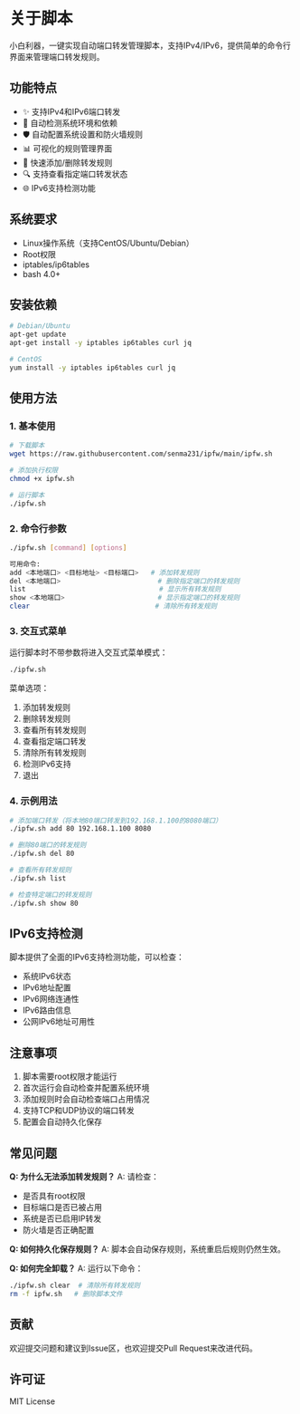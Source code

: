 # 关于脚本

小白利器，一键实现自动端口转发管理脚本，支持IPv4/IPv6，提供简单的命令行界面来管理端口转发规则。

## 功能特点

- ✨ 支持IPv4和IPv6端口转发
- 🔄 自动检测系统环境和依赖
- 🛡️ 自动配置系统设置和防火墙规则
- 📊 可视化的规则管理界面
- 🚀 快速添加/删除转发规则
- 🔍 支持查看指定端口转发状态
- 🌐 IPv6支持检测功能

## 系统要求

- Linux操作系统（支持CentOS/Ubuntu/Debian）
- Root权限
- iptables/ip6tables
- bash 4.0+

## 安装依赖

```bash
# Debian/Ubuntu
apt-get update
apt-get install -y iptables ip6tables curl jq

# CentOS
yum install -y iptables ip6tables curl jq
```

## 使用方法

### 1. 基本使用

```bash
# 下载脚本
wget https://raw.githubusercontent.com/senma231/ipfw/main/ipfw.sh

# 添加执行权限
chmod +x ipfw.sh

# 运行脚本
./ipfw.sh
```

### 2. 命令行参数

```bash
./ipfw.sh [command] [options]

可用命令:
add <本地端口> <目标地址> <目标端口>   # 添加转发规则
del <本地端口>                        # 删除指定端口的转发规则
list                                 # 显示所有转发规则
show <本地端口>                       # 显示指定端口的转发规则
clear                               # 清除所有转发规则
```

### 3. 交互式菜单

运行脚本时不带参数将进入交互式菜单模式：

```bash
./ipfw.sh
```

菜单选项：

1. 添加转发规则
2. 删除转发规则
3. 查看所有转发规则
4. 查看指定端口转发
5. 清除所有转发规则
6. 检测IPv6支持
7. 退出

### 4. 示例用法

```bash
# 添加端口转发（将本地80端口转发到192.168.1.100的8080端口）
./ipfw.sh add 80 192.168.1.100 8080

# 删除80端口的转发规则
./ipfw.sh del 80

# 查看所有转发规则
./ipfw.sh list

# 检查特定端口的转发规则
./ipfw.sh show 80
```

## IPv6支持检测

脚本提供了全面的IPv6支持检测功能，可以检查：

- 系统IPv6状态
- IPv6地址配置
- IPv6网络连通性
- IPv6路由信息
- 公网IPv6地址可用性

## 注意事项

1. 脚本需要root权限才能运行
2. 首次运行会自动检查并配置系统环境
3. 添加规则时会自动检查端口占用情况
4. 支持TCP和UDP协议的端口转发
5. 配置会自动持久化保存

## 常见问题

**Q: 为什么无法添加转发规则？**
A: 请检查：

- 是否具有root权限
- 目标端口是否已被占用
- 系统是否已启用IP转发
- 防火墙是否正确配置

**Q: 如何持久化保存规则？**
A: 脚本会自动保存规则，系统重启后规则仍然生效。

**Q: 如何完全卸载？**
A: 运行以下命令：

```bash
./ipfw.sh clear  # 清除所有转发规则
rm -f ipfw.sh   # 删除脚本文件
```

## 贡献

欢迎提交问题和建议到Issue区，也欢迎提交Pull Request来改进代码。

## 许可证

MIT License

